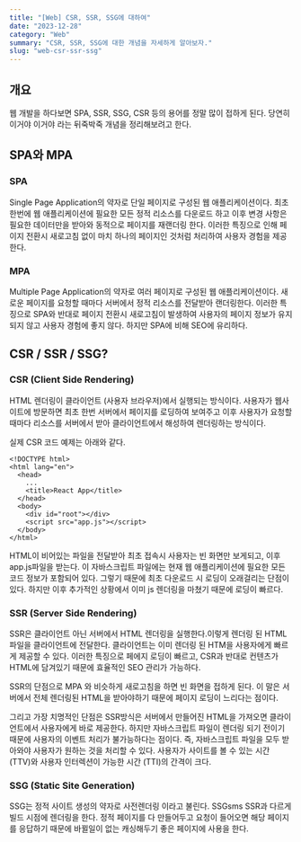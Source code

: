 ```yaml
---
title: "[Web] CSR, SSR, SSG에 대하여"
date: "2023-12-28"
category: "Web"
summary: "CSR, SSR, SSG에 대한 개념을 자세하게 알아보자."
slug: "web-csr-ssr-ssg"
---
```



## 개요

웹 개발을 하다보면 SPA, SSR, SSG, CSR 등의 용어를 정말 많이 접하게 된다. 당연히 이거야 이거야 라는 뒤죽박죽 개념을 정리해보려고 한다.


## SPA와 MPA

### SPA
Single Page Application의 약자로 단일 페이지로 구성된 웹 애플리케이션이다.
최초 한번에 웹 애플리케이션에 필요한 모든 정적 리소스를 다운로드 하고 이후 변경 사항은 필요한 데이터만을 받아와 동적으로 페이지를 재랜더링 한다.
이러한 특징으로 인해 페이지 전환시 새로고침 없이 마치 하나의 페이지인 것처럼 처리하여 사용자 경험을 제공한다.

### MPA
Multiple Page Application의 약자로 여러 페이지로 구성된 웹 애플리케이션이다. 새로운 페이지를 요청할 때마다 서버에서 정적 리소스를 전달받아 랜더링한다. 
이러한 특징으로 SPA와 반대로 페이지 전환시 새로고침이 발생하여 사용자의 페이지 정보가 유지되지 않고 사용자 경험에 좋지 않다. 하지만 SPA에 비해 SEO에 유리하다.


## CSR / SSR / SSG?

### CSR (Client Side Rendering)
HTML 렌더링이 클라이언트 (사용자 브라우저)에서 실행되는 방식이다. 사용자가 웹사이트에 방문하면 최초 한번 서버에서 페이지를 로딩하여 보여주고 이후 사용자가 요청할 때마다 리소스를 서버에서 받아 클라이언트에서 해성하여 렌더링하는 방식이다. 

실제 CSR 코드 예제는 아래와 같다.

```
<!DOCTYPE html>
<html lang="en">
  <head>
    ...
    <title>React App</title>
  </head>
  <body>
    <div id="root"></div>
   	<script src="app.js"></script>
  </body>
</html>

```

HTML이 비어있는 파일을 전달받아 최초 접속시 사용자는 빈 화면만 보게되고, 이후 app.js파일을 받는다. 이 자바스크립트 파일에는 현재 웹 애플리케이션에 필요한 모든 코드 정보가 포함되어 있다. 그렇기 때문에 최초 다운로드 시 로딩이 오래걸리는 단점이 있다. 하지만 이후 추가적인 상황에서 이미 js 렌더링을 마쳤기 때문에 로딩이 빠르다.


### SSR (Server Side Rendering)
SSR은 클라이언트 아닌 서버에서 HTML 렌더링을 실행한다.이렇게 렌더링 된 HTML 파일을 클라이언트에 전달한다. 클라이언트는 이미 렌더링 된 HTM을 사용자에게 빠르게 제공할 수 있다.
이러한 특징으로 페에지 로딩이 빠르고, CSR과 반대로 컨텐츠가 HTML에 담겨있기 때문에 효율적인 SEO 관리가 가능하다.

SSR의 단점으로 MPA 와 비슷하게 새로고침을 하면 빈 화면을 접하게 된다. 이 말은 서버에서 전체 렌더링된 HTML을 받아야하기 때문에 페이지 로딩이 느리다는 점이다.

그리고 가장 치명적인 단점은 SSR방식은 서버에서 만들어진 HTML을 가져오면 클라이언트에서 사용자에게 바로 제공한다. 하지만 자바스크립트 파일이 렌더링 되기 전이기 때문에 사용자의 이벤트 처리가 불가능하다는 점이다. 즉, 자바스크립트 파일을 모두 받아와야 사용자가 원하는 것을 처리할 수 있다.
사용자가 사이트를 볼 수 있는 시간 (TTV)와 사용자 인터렉션이 가능한 시간 (TTI)의 간격이 크다.

### SSG (Static Site Generation)
SSG는 정적 사이트 생성의 약자로 사전렌더링 이라고 불린다.
SSGsms SSR과 다르게 빌드 시점에 렌더링을 한다. 정적 페이지를 다 만들어두고 요청이 들어오면 해당 페이지를 응답하기 때문에 바뀔일이 없는 캐싱해두기 좋은 페이지에 사용을 한다.
